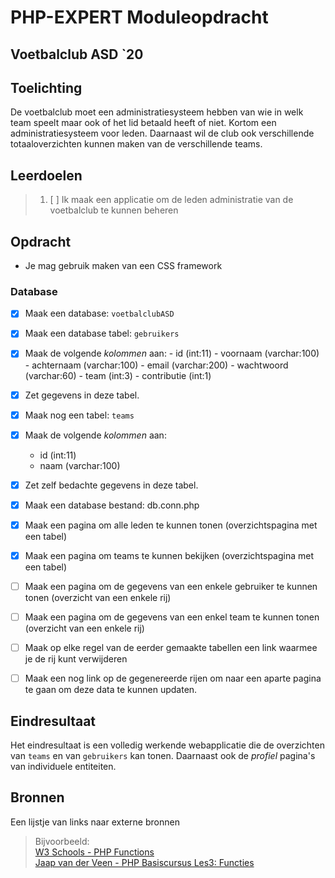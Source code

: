 # PHP-EXPERT Moduleopdracht

## Voetbalclub ASD `20

## Toelichting

De voetbalclub moet een administratiesysteem hebben van wie in welk team speelt maar ook of het lid betaald heeft of niet. Kortom een administratiesysteem voor leden. Daarnaast wil de club ook verschillende totaaloverzichten kunnen maken van de verschillende teams.

## Leerdoelen

> 1. [ ] Ik maak een applicatie om de leden administratie van de voetbalclub te kunnen beheren

## Opdracht

- Je mag gebruik maken van een CSS framework

### Database

- [x] Maak een database: `voetbalclubASD`

- [x] Maak een database tabel: `gebruikers`
- [x] Maak de volgende _kolommen_ aan:
      - id (int:11)
      - voornaam (varchar:100)
      - achternaam (varchar:100)
      - email (varchar:200)
      - wachtwoord (varchar:60)
      - team (int:3)
      - contributie (int:1)
- [x] Zet gegevens in deze tabel.

- [x] Maak nog een tabel: `teams`
- [x] Maak de volgende _kolommen_ aan:
  - id (int:11)
  - naam (varchar:100)
- [x] Zet zelf bedachte gegevens in deze tabel.

- [x] Maak een database bestand: db.conn.php
- [x] Maak een pagina om alle leden te kunnen tonen (overzichtspagina met een tabel)
- [x] Maak een pagina om teams te kunnen bekijken   (overzichtspagina met een tabel)
- [ ] Maak een pagina om de gegevens van een enkele gebruiker te kunnen tonen (overzicht van een enkele rij)
- [ ] Maak een pagina om de gegevens van een enkel team te kunnen tonen       (overzicht van een enkele rij)
- [ ] Maak op elke regel van de eerder gemaakte tabellen een link waarmee je de rij kunt verwijderen
- [ ] Maak een nog link op de gegenereerde rijen om naar een aparte pagina te gaan om deze data te kunnen updaten.

## Eindresultaat

Het eindresultaat is een volledig werkende webapplicatie die de overzichten van `teams` en van `gebruikers` kan tonen. Daarnaast ook de _profiel_ pagina's van individuele entiteiten.

## Bronnen

Een lijstje van links naar externe bronnen

> Bijvoorbeeld:  
> [W3 Schools - PHP Functions](https://www.w3schools.com/php/php_functions.asp)  
> [Jaap van der Veen - PHP Basiscursus Les3: Functies](https://phpbasis.jaapvdveen.nl/basiscursus-php/les-3-inleiding-functies/)
